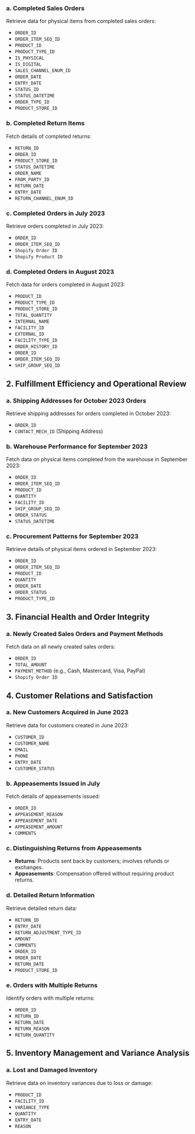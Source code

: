 
### a. Completed Sales Orders

Retrieve data for physical items from completed sales orders:

- `ORDER_ID`
- `ORDER_ITEM_SEQ_ID`
- `PRODUCT_ID`
- `PRODUCT_TYPE_ID`
- `IS_PHYSICAL`
- `IS_DIGITAL`
- `SALES_CHANNEL_ENUM_ID`
- `ORDER_DATE`
- `ENTRY_DATE`
- `STATUS_ID`
- `STATUS_DATETIME`
- `ORDER_TYPE_ID`
- `PRODUCT_STORE_ID`

### b. Completed Return Items

Fetch details of completed returns:

- `RETURN_ID`
- `ORDER_ID`
- `PRODUCT_STORE_ID`
- `STATUS_DATETIME`
- `ORDER_NAME`
- `FROM_PARTY_ID`
- `RETURN_DATE`
- `ENTRY_DATE`
- `RETURN_CHANNEL_ENUM_ID`

### c. Completed Orders in July 2023

Retrieve orders completed in July 2023:

- `ORDER_ID`
- `ORDER_ITEM_SEQ_ID`
- `Shopify Order ID`
- `Shopify Product ID`

### d. Completed Orders in August 2023

Fetch data for orders completed in August 2023:

- `PRODUCT_ID`
- `PRODUCT_TYPE_ID`
- `PRODUCT_STORE_ID`
- `TOTAL_QUANTITY`
- `INTERNAL_NAME`
- `FACILITY_ID`
- `EXTERNAL_ID`
- `FACILITY_TYPE_ID`
- `ORDER_HISTORY_ID`
- `ORDER_ID`
- `ORDER_ITEM_SEQ_ID`
- `SHIP_GROUP_SEQ_ID`

## 2. Fulfillment Efficiency and Operational Review

### a. Shipping Addresses for October 2023 Orders

Retrieve shipping addresses for orders completed in October 2023:

- `ORDER_ID`
- `CONTACT_MECH_ID` (Shipping Address)

### b. Warehouse Performance for September 2023

Fetch data on physical items completed from the warehouse in September 2023:

- `ORDER_ID`
- `ORDER_ITEM_SEQ_ID`
- `PRODUCT_ID`
- `QUANTITY`
- `FACILITY_ID`
- `SHIP_GROUP_SEQ_ID`
- `ORDER_STATUS`
- `STATUS_DATETIME`

### c. Procurement Patterns for September 2023

Retrieve details of physical items ordered in September 2023:

- `ORDER_ID`
- `ORDER_ITEM_SEQ_ID`
- `PRODUCT_ID`
- `QUANTITY`
- `ORDER_DATE`
- `ORDER_STATUS`
- `PRODUCT_TYPE_ID`

## 3. Financial Health and Order Integrity

### a. Newly Created Sales Orders and Payment Methods

Fetch data on all newly created sales orders:

- `ORDER_ID`
- `TOTAL_AMOUNT`
- `PAYMENT_METHOD` (e.g., Cash, Mastercard, Visa, PayPal)
- `Shopify Order ID`

## 4. Customer Relations and Satisfaction

### a. New Customers Acquired in June 2023

Retrieve data for customers created in June 2023:

- `CUSTOMER_ID`
- `CUSTOMER_NAME`
- `EMAIL`
- `PHONE`
- `ENTRY_DATE`
- `CUSTOMER_STATUS`

### b. Appeasements Issued in July

Fetch details of appeasements issued:

- `ORDER_ID`
- `APPEASEMENT_REASON`
- `APPEASEMENT_DATE`
- `APPEASEMENT_AMOUNT`
- `COMMENTS`

### c. Distinguishing Returns from Appeasements

- **Returns**: Products sent back by customers; involves refunds or exchanges.
- **Appeasements**: Compensation offered without requiring product returns.

### d. Detailed Return Information

Retrieve detailed return data:

- `RETURN_ID`
- `ENTRY_DATE`
- `RETURN_ADJUSTMENT_TYPE_ID`
- `AMOUNT`
- `COMMENTS`
- `ORDER_ID`
- `ORDER_DATE`
- `RETURN_DATE`
- `PRODUCT_STORE_ID`

### e. Orders with Multiple Returns

Identify orders with multiple returns:

- `ORDER_ID`
- `RETURN_ID`
- `RETURN_DATE`
- `RETURN_REASON`
- `RETURN_QUANTITY`

## 5. Inventory Management and Variance Analysis

### a. Lost and Damaged Inventory

Retrieve data on inventory variances due to loss or damage:

- `PRODUCT_ID`
- `FACILITY_ID`
- `VARIANCE_TYPE`
- `QUANTITY`
- `ENTRY_DATE`
- `REASON`